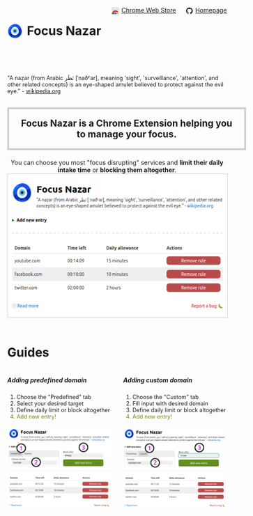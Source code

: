 <div style="display: flex;">
<h1>
<img src="docs/nazar-48.png" alt="Logo" height="35px" style="float:left;margin-right:10px;"/> Focus Nazar
</h1>
<div style="margin-left: auto;">
    <img src="docs/chrome.png" alt="Chrome Web Store Logo" height="16px" style="float: left; margin-right: 5px; margin-top: 2px;" />
    <a href="#" title="GitHub Repository">Chrome Web Store</a>
</div>
<div style="margin-left: auto;">
    <img src="docs/github-mark.png" alt="Extension Page" height="16px" style="float: left; margin-right: 5px; margin-top: 2px;" />
    <a href="https://jpedryc.github.io/focus/" title="GitHub Page">Homepage</a>
</div>
</div>
<br/>
<br/>
<p style="font-size: 0.9em; margin-top: 30px;">
    "A naẓar (from Arabic ‏نَظَر‎ [ˈnaðˤar], meaning 'sight', 'surveillance', 'attention', and other related
    concepts) is an eye-shaped amulet believed to protect against the evil eye." - <a
    href="https://en.wikipedia.org/wiki/Nazar_(amulet)" title="Nazar Amulet" target="_blank">wikipedia.org</a>
</p>
<h2 style="width: 500px; margin: 30px auto 0 auto; padding: 20px; border: 4px solid #ccc; text-align: center;">
    Focus Nazar is a Chrome Extension helping you to manage your focus.
</h2>
<p style="width: 500px; margin: 20px auto 0 auto; text-align: center;">
    You can choose you most "focus disrupting" services and <strong>limit their daily intake time</strong> or <strong>blocking them
    altogether</strong>.
</p>
<center>
<img src="docs/extension_main.png" alt="Extension Overview" style="margin: 0 auto; border: 1px solid #ccc;" />
</center>
<h1 style="margin-top: 60px;">Guides</h1>
<div style="display: flex; gap: 2em;">
    <div>
        <h5>Adding predefined domain</h5>
        <ol style="font-size: 0.9em;">
            <li>Choose the "Predefined" tab</li>
            <li>Select your desired target</li>
            <li>Define daily limit or block altogether</li>
            <li style="color: #689112">Add new entry!</li>
        </ol>
<center>
<img src="docs/extension_predefined.png" alt="Adding predefined domain" />
</center>
    </div>
    <div>
        <h5>Adding custom domain</h5>
        <ol style="font-size: 0.9em;">
            <li>Choose the "Custom" tab</li>
            <li>Fill input with desired domain</li>
            <li>Define daily limit or block altogether</li>
            <li style="color: #689112">Add new entry!</li>
        </ol>
<center>
<img src="docs/extension_custom.png" alt="Adding custom domain" />
</center>
    </div>
</div>

